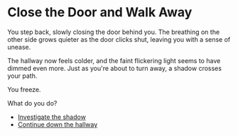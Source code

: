# Close the Door and Walk Away

You step back, slowly closing the door behind you. The breathing on the other side grows quieter as the door clicks shut, leaving you with a sense of unease. 

The hallway now feels colder, and the faint flickering light seems to have dimmed even more. Just as you're about to turn away, a shadow crosses your path.

You freeze.

What do you do?

- [Investigate the shadow](investigate-shadow.md)
- [Continue down the hallway](continue-hallway.md)
